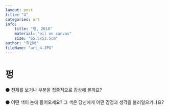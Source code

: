 ```yaml
---
layout: post
title: "4"
categories: art
info:
    title: "펑, 2018"
    material: "oil on canvas"
    size: "65.5x53.5cm"
author: "최인애"
fileName: "art_4.JPG"
---
```


# 펑

⚫️ 전체를 보거나 부분을 집중적으로 감상해 볼까요?

⚫️ 어떤 색이 눈에 들어오세요? 그 색은 당신에게 어떤 감정과 생각을 불러일으키나요?
